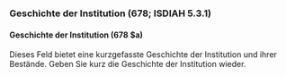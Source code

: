 ### Geschichte der Institution (678; ISDIAH 5.3.1)

#### Geschichte der Institution (678 $a)
Dieses Feld bietet eine kurzgefasste Geschichte der Institution und ihrer Bestände. Geben Sie kurz die Geschichte der Institution wieder.
